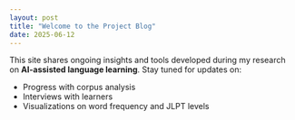 ```yaml
---
layout: post
title: "Welcome to the Project Blog"
date: 2025-06-12
---
```


This site shares ongoing insights and tools developed during my research on **AI-assisted language learning**. Stay tuned for updates on:

- Progress with corpus analysis
- Interviews with learners
- Visualizations on word frequency and JLPT levels
